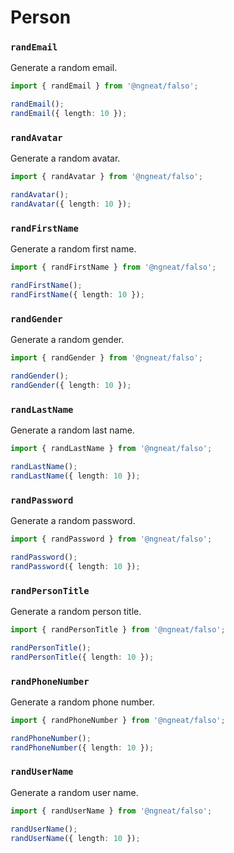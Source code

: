 # Person

### `randEmail`

Generate a random email.

```ts
import { randEmail } from '@ngneat/falso';

randEmail();
randEmail({ length: 10 });
```

### `randAvatar`

Generate a random avatar.

```ts
import { randAvatar } from '@ngneat/falso';

randAvatar();
randAvatar({ length: 10 });
```

### `randFirstName`

Generate a random first name.

```ts
import { randFirstName } from '@ngneat/falso';

randFirstName();
randFirstName({ length: 10 });
```

### `randGender`

Generate a random gender.

```ts
import { randGender } from '@ngneat/falso';

randGender();
randGender({ length: 10 });
```

### `randLastName`

Generate a random last name.

```ts
import { randLastName } from '@ngneat/falso';

randLastName();
randLastName({ length: 10 });
```

### `randPassword`

Generate a random password.

```ts
import { randPassword } from '@ngneat/falso';

randPassword();
randPassword({ length: 10 });
```

### `randPersonTitle`

Generate a random person title.

```ts
import { randPersonTitle } from '@ngneat/falso';

randPersonTitle();
randPersonTitle({ length: 10 });
```

### `randPhoneNumber`

Generate a random phone number.

```ts
import { randPhoneNumber } from '@ngneat/falso';

randPhoneNumber();
randPhoneNumber({ length: 10 });
```

### `randUserName`

Generate a random user name.

```ts
import { randUserName } from '@ngneat/falso';

randUserName();
randUserName({ length: 10 });
```
